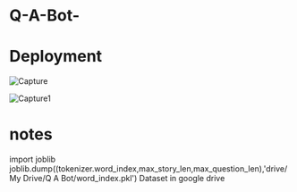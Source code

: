 # Q-A-Bot-

# Deployment

![Capture](https://user-images.githubusercontent.com/28844605/84707393-3c423980-af7c-11ea-93e5-c41b622288d4.JPG)




![Capture1](https://user-images.githubusercontent.com/28844605/84707483-65fb6080-af7c-11ea-9973-fa11549c1590.JPG)











# notes 
import joblib
joblib.dump((tokenizer.word_index,max_story_len,max_question_len),'drive/My Drive/Q A Bot/word_index.pkl')
Dataset in google drive
